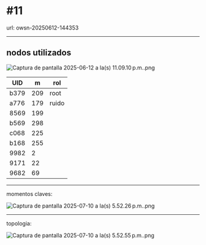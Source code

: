 # #11

url: owsn-20250612-144353

---

## nodos utilizados

![Captura de pantalla 2025-06-12 a la(s) 11.09.10 p.m..png](#11%2022814b98438780c887b3c771ee649af1/Captura_de_pantalla_2025-06-12_a_la(s)_11.09.10_p.m..png)

| UID | m | rol |
| --- | --- | --- |
| b379 | 209 | root |
| a776 | 179 | ruido |
| 8569 | 199 |  |
| b569 | 298 |  |
| c068 | 225 |  |
| b168 | 255 |  |
| 9982 | 2 |  |
| 9171 | 22 |  |
| 9682 | 69 |  |

---

momentos claves:

![Captura de pantalla 2025-07-10 a la(s) 5.52.26 p.m..png](#11%2022814b98438780c887b3c771ee649af1/Captura_de_pantalla_2025-07-10_a_la(s)_5.52.26_p.m..png)

---

topologia:

![Captura de pantalla 2025-07-10 a la(s) 5.52.55 p.m..png](#11%2022814b98438780c887b3c771ee649af1/Captura_de_pantalla_2025-07-10_a_la(s)_5.52.55_p.m..png)